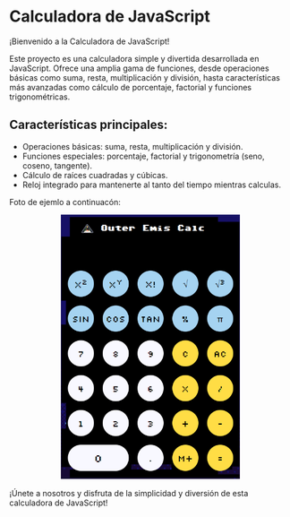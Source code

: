 # Calculadora de JavaScript

¡Bienvenido a la Calculadora de JavaScript!

Este proyecto es una calculadora simple y divertida desarrollada en JavaScript. Ofrece una amplia gama de funciones, desde operaciones básicas como suma, resta, multiplicación y división, hasta características más avanzadas como cálculo de porcentaje, factorial y funciones trigonométricas.

## Características principales:
- Operaciones básicas: suma, resta, multiplicación y división.
- Funciones especiales: porcentaje, factorial y trigonometría (seno, coseno, tangente).
- Cálculo de raíces cuadradas y cúbicas.
- Reloj integrado para mantenerte al tanto del tiempo mientras calculas.

Foto de ejemlo a continuacón:

<p align="center">
  <img src="ProyectoCalculadora/examples/CalculatorExample.png" alt="Texto alternativo" width="320"/>
</p>

¡Únete a nosotros y disfruta de la simplicidad y diversión de esta calculadora de JavaScript!
